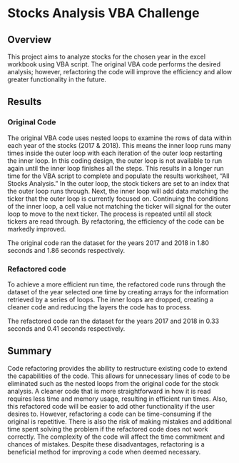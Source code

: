 # Stocks Analysis VBA Challenge

## Overview
This project aims to analyze stocks for the chosen year in the excel workbook using VBA script. The original VBA code performs the desired analysis; however, refactoring the code will improve the efficiency and allow greater functionality in the future. 

## Results
### Original Code 
The original VBA code uses nested loops to examine the rows of data within each year of the stocks (2017 & 2018). This means the inner loop runs many times inside the outer loop with each iteration of the outer loop restarting the inner loop. In this coding design, the outer loop is not available to run again until the inner loop finishes all the steps. This results in a longer run time for the VBA script to complete and populate the results worksheet, “All Stocks Analysis.”  In the outer loop, the stock tickers are set to an index that the outer loop runs through. Next, the inner loop will add data matching the ticker that the outer loop is currently focused on. Continuing the conditions of the inner loop, a cell value not matching the ticker will signal for the outer loop to move to the next ticker. The process is repeated until all stock tickers are read through. By refactoring, the efficiency of the code can be markedly improved. 
 
The original code ran the dataset for the years 2017 and 2018 in 1.80 seconds and 1.86 seconds respectively. 
  
### Refactored code 
To achieve a more efficient run time, the refactored code runs through the dataset of the year selected one time by creating arrays for the information retrieved by a series of loops. The inner loops are dropped, creating a cleaner code and reducing the layers the code has to process. 
  

The refactored code ran the dataset for the years 2017 and 2018 in 0.33 seconds and 0.41 seconds respectively.
  
## Summary
Code refactoring provides the ability to restructure existing code to extend the capabilities of the code. This allows for unnecessary lines of code to be eliminated such as the nested loops from the original code for the stock analysis. A cleaner code that is more straightforward in how it is read requires less time and memory usage, resulting in efficient run times. Also, this refactored code will be easier to add other functionality if the user desires to. However, refactoring a code can be time-consuming if the original is repetitive. There is also the risk of making mistakes and additional time spent solving the problem if the refactored code does not work correctly. The complexity of the code will affect the time commitment and chances of mistakes. Despite these disadvantages, refactoring is a beneficial method for improving a code when deemed necessary. 
